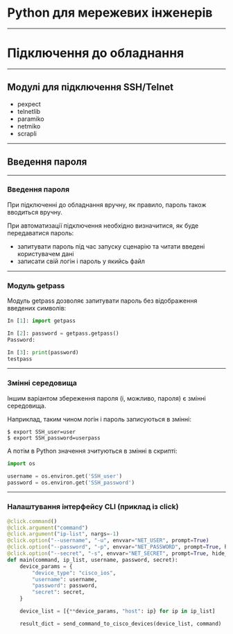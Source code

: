 # Python для мережевих інженерів 


---

# Підключення до обладнання

---

## Модулі для підключення SSH/Telnet

* pexpect
* telnetlib
* paramiko
* netmiko
* scrapli

---

## Введення пароля

---
### Введення пароля

При підключенні до обладнання вручну, як правило, пароль також вводиться вручну.

При автоматизації підключення необхідно визначитися, як буде передаватися пароль:
* запитувати пароль під час запуску сценарію та читати введені користувачем дані
* записати свій логін і пароль у якийсь файл

---
### Модуль getpass

Модуль getpass дозволяє запитувати пароль без відображення введених символів:
```python
In [1]: import getpass

In [2]: password = getpass.getpass()
Password:

In [3]: print(password)
testpass
```

---
### Змінні середовища

Іншим варіантом збереження пароля (і, можливо, пароля) є змінні середовища.

Наприклад, таким чином логін і пароль записуються в змінні:
```
$ export SSH_user=user
$ export SSH_password=userpass
```

А потім в Python значення зчитуються в змінні в скрипті:
```python
import os

username = os.environ.get('SSH_user')
password = os.environ.get('SSH_password')
```

---
### Налаштування інтерфейсу CLI (приклад із click)

```python
@click.command()
@click.argument("command")
@click.argument("ip-list", nargs=-1)
@click.option("--username", "-u", envvar="NET_USER", prompt=True)
@click.option("--password", "-p", envvar="NET_PASSWORD", prompt=True, hide_input=True)
@click.option("--secret", "-s", envvar="NET_SECRET", prompt=True, hide_input=True)
def main(command, ip_list, username, password, secret):
    device_params = {
        "device_type": "cisco_ios",
        "username": username,
        "password": password,
        "secret": secret,
    }

    device_list = [{**device_params, "host": ip} for ip in ip_list]

    result_dict = send_command_to_cisco_devices(device_list, command)
```

